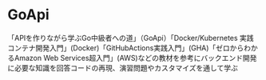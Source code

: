 # GoApi
「APIを作りながら学ぶGo中級者への道」（GoApi）「Docker/Kubernetes 実践コンテナ開発入門」(Docker)「GitHubActions実践入門」(GHA)「ゼロからわかるAmazon Web Services超入門」(AWS)などの教材を参考にバックエンド開発に必要な知識を回答コードの再現、演習問題やカスタマイズを通して学ぶ
